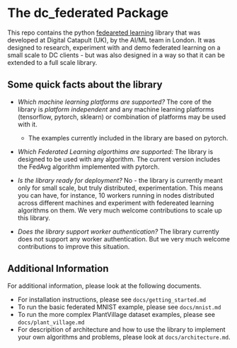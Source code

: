 # The dc_federated Package

This repo contains the python [fedeareted learning](https://en.wikipedia.org/wiki/Federated_learning) library that was developed at Digital Catapult (UK), by the AI/ML team in London. It was designed to research, experiment with and demo federated learning on a small scale to DC clients - but was also designed in a way so that it can be extended to a full scale library. 

## Some quick facts about the library

- *Which machine learning platforms are supported?* The core of the library is *platform independent* and any machine learning platforms (tensorflow, pytorch, sklearn) or combination of platforms may be used with it.
  - The examples currently included in the library are based on pytorch.

- *Which Federated Learning algorthims are supported:* The library is designed to be used with any algorithm. The current version includes the FedAvg algorithm implemented with pytorch.

- *Is the library ready for deployment?* No - the library is currently meant only for small scale, but truly distributed, experimentation. This means you can have, for instance, 10 workers running in nodes distributed across different machines and experiment with federeated learning algorithms on them. We very much welcome contributions to scale up this library.

- *Does the library support worker authentication?* The library currently does not support any worker authentication. But we very much welcome contributions to improve this situation.

## Additional Information

For additional information, please look at the following documents.
- For installation instructions, please see `docs/getting_started.md`
- To run the basic federated MNIST example, please see `docs/mnist.md`
- To run the more complex PlantVillage dataset examples, please see `docs/plant_village.md`
- For descripition of architecture and how to use the library to implement your own algorithms and problems, please look at `docs/architecture.md`. 

